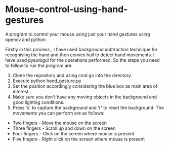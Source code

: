# Mouse-control-using-hand-gestures
A program to control your mouse using just your hand gestures using opencv and python



Firstly in this process , I have used background subtraction technique for recognising the hand and then convex hull to detect hand movements.
I have used pyautogui for the operations performed. So the steps you need to follow to run the program are:
1. Clone the repository and using cmd go into the directory.
2. Execute python hand_gesture.py
3. Set the position accordingly considering the blue box as main area of interest .
4. Make sure you don't have any moving objects in the background and good lighting conditions.
5. Press 's' to capture the background and 'r' to reset the background.
The movements you can perform are as follows:
- Two fingers - Move the mouse on the screen
- Three fingers - Scroll up and down on the screen
- Four fingers - Click on the screen where mouse is present
- Five fingers - Right click on the screen where mouse is present
